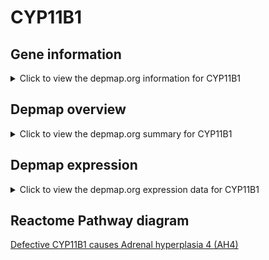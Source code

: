 <h1>CYP11B1</h1>

<h2>Gene information</h2>
<details>
  <summary>Click to view the depmap.org information for CYP11B1</summary>
  <iframe src="https://depmap.org/portal/gene/CYP11B1?tab=about" style="border:none;width:100%;height:800px"></iframe>
</details>

<h2>Depmap overview</h2>
<details>
  <summary>Click to view the depmap.org summary for CYP11B1</summary>
  <iframe src="https://depmap.org/portal/gene/CYP11B1?tab=overview" style="border:none;width:100%;height:800px"></iframe>
</details>

<h2>Depmap expression</h2>
<details>
  <summary>Click to view the depmap.org expression data for CYP11B1</summary>
  <iframe src="https://depmap.org/portal/gene/CYP11B1?tab=characterization" style="border:none;width:100%;height:800px"></iframe>
</details>



<h2>Reactome Pathway diagram</h2>
<a href="https://reactome.org/PathwayBrowser/#/R-HSA-5579017">Defective CYP11B1 causes Adrenal hyperplasia 4 (AH4)</a>



